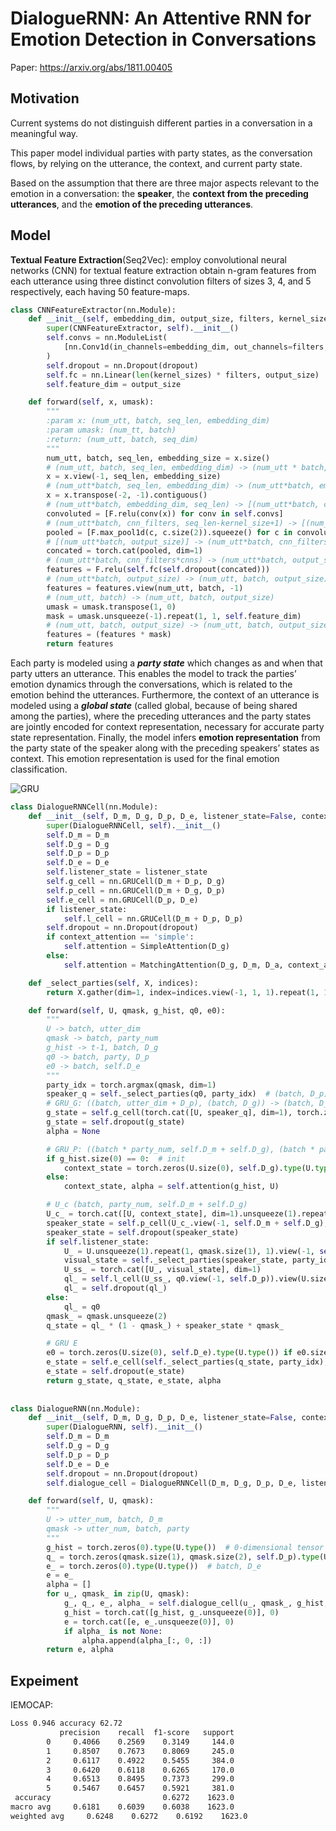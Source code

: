 # DialogueRNN: An Attentive RNN for Emotion Detection in Conversations

Paper: https://arxiv.org/abs/1811.00405



## Motivation

Current systems do not distinguish different parties in a conversation in a meaningful way.

This paper model individual parties with party states, as the conversation flows, by relying on the utterance, the context, and current party state.

Based on the assumption that there are three major aspects relevant to the emotion in a conversation: the **speaker**, the **context from the preceding utterances**, and the **emotion of the preceding utterances**.



## Model

**Textual Feature Extraction**(Seq2Vec): employ convolutional neural networks (CNN) for textual feature extraction obtain n-gram features from each utterance using three distinct convolution filters of sizes 3, 4, and 5 respectively, each having 50 feature-maps.

```python
class CNNFeatureExtractor(nn.Module):
    def __init__(self, embedding_dim, output_size, filters, kernel_sizes, dropout):
        super(CNNFeatureExtractor, self).__init__()
        self.convs = nn.ModuleList(
            [nn.Conv1d(in_channels=embedding_dim, out_channels=filters, kernel_size=K) for K in kernel_sizes]
        )
        self.dropout = nn.Dropout(dropout)
        self.fc = nn.Linear(len(kernel_sizes) * filters, output_size)
        self.feature_dim = output_size

    def forward(self, x, umask):
        """
        :param x: (num_utt, batch, seq_len, embedding_dim)
        :param umask: (num_tt, batch)
        :return: (num_utt, batch, seq_dim)
        """
        num_utt, batch, seq_len, embedding_size = x.size()
        # (num_utt, batch, seq_len, embedding_dim) -> (num_utt * batch, seq_len, embedding_dim)
        x = x.view(-1, seq_len, embedding_size)
        # (num_utt*batch, seq_len, embedding_dim) -> (num_utt*batch, embedding_dim, seq_len)
        x = x.transpose(-2, -1).contiguous()
        # (num_utt*batch, embedding_dim, seq_len) -> [(num_utt*batch, cnn_filters, seq_len-kernel_size+1)]
        convoluted = [F.relu(conv(x)) for conv in self.convs]
        # (num_utt*batch, cnn_filters, seq_len-kernel_size+1) -> [(num_utt*batch, cnn_filters)]
        pooled = [F.max_pool1d(c, c.size(2)).squeeze() for c in convoluted]
        # [(num_utt*batch, output_size)] -> (num_utt*batch, cnn_filters*cnns)
        concated = torch.cat(pooled, dim=1)
        # (num_utt*batch, cnn_filters*cnns) -> (num_utt*batch, output_size)
        features = F.relu(self.fc(self.dropout(concated)))
        # (num_utt*batch, output_size) -> (num_utt, batch, output_size)
        features = features.view(num_utt, batch, -1)
        # (num_utt, batch) -> (num_utt, batch, output_size)
        umask = umask.transpose(1, 0)
        mask = umask.unsqueeze(-1).repeat(1, 1, self.feature_dim)
        # (num_utt, batch, output_size) -> (num_utt, batch, output_size)
        features = (features * mask)
        return features
```



Each party is modeled using a ***party state*** which changes as and when that party utters an utterance. This enables the model to track the parties’ emotion dynamics through the conversations, which is related to the emotion behind the utterances. Furthermore, the context of an utterance is modeled using a ***global state*** (called global, because of being shared among the parties), where the preceding utterances and the party states are jointly encoded for context representation, necessary for accurate party state representation. Finally, the model infers **emotion representation** from the party state of the speaker along with the preceding speakers’ states as context. This emotion representation is used for the final emotion classification.

![GRU](../../../../images/C0053903-9DE1-416B-8351-F1984F656C97.png)

```python
class DialogueRNNCell(nn.Module):
    def __init__(self, D_m, D_g, D_p, D_e, listener_state=False, context_attention='simple', D_a=100, dropout=0.5):
        super(DialogueRNNCell, self).__init__()
        self.D_m = D_m
        self.D_g = D_g
        self.D_p = D_p
        self.D_e = D_e
        self.listener_state = listener_state
        self.g_cell = nn.GRUCell(D_m + D_p, D_g)
        self.p_cell = nn.GRUCell(D_m + D_g, D_p)
        self.e_cell = nn.GRUCell(D_p, D_e)
        if listener_state:
            self.l_cell = nn.GRUCell(D_m + D_p, D_p)
        self.dropout = nn.Dropout(dropout)
        if context_attention == 'simple':
            self.attention = SimpleAttention(D_g)
        else:
            self.attention = MatchingAttention(D_g, D_m, D_a, context_attention)

    def _select_parties(self, X, indices):
        return X.gather(dim=1, index=indices.view(-1, 1, 1).repeat(1, 1, X.size(2))).squeeze(1)

    def forward(self, U, qmask, g_hist, q0, e0):
        """
        U -> batch, utter_dim
        qmask -> batch, party_num
        g_hist -> t-1, batch, D_g
        q0 -> batch, party, D_p
        e0 -> batch, self.D_e
        """
        party_idx = torch.argmax(qmask, dim=1)
        speaker_q = self._select_parties(q0, party_idx)  # (batch, D_p)
        # GRU_G: ((batch, utter_dim + D_p), (batch, D_g)) -> (batch, D_g)
        g_state = self.g_cell(torch.cat([U, speaker_q], dim=1), torch.zeros(U.size(0), self.D_g).type(U.type()) if g_hist.size(0) == 0 else g_hist[-1])
        g_state = self.dropout(g_state)
        alpha = None

        # GRU_P: ((batch * party_num, self.D_m + self.D_g), (batch * party_num, D_p)) -> (batch * party_num, D_p)
        if g_hist.size(0) == 0:  # init
            context_state = torch.zeros(U.size(0), self.D_g).type(U.type())
        else:
            context_state, alpha = self.attention(g_hist, U)

        # U_c (batch, party_num, self.D_m + self.D_g)
        U_c_ = torch.cat([U, context_state], dim=1).unsqueeze(1).repeat(1, qmask.size(1), 1)
        speaker_state = self.p_cell(U_c_.view(-1, self.D_m + self.D_g), q0.view(-1, self.D_p)).view(U.size(0), self.D_p)
        speaker_state = self.dropout(speaker_state)
        if self.listener_state:
            U_ = U.unsqueeze(1).repeat(1, qmask.size(1), 1).view(-1, self.D_m)
            visual_state = self._select_parties(speaker_state, party_idx).unsqueeze(1).repeat(1, qmask.size(1), 1).view(-1, self.D_p)
            U_ss_ = torch.cat([U_, visual_state], dim=1)
            ql_ = self.l_cell(U_ss_, q0.view(-1, self.D_p)).view(U.size(0), -1, self.D_p)
            ql_ = self.dropout(ql_)
        else:
            ql_ = q0
        qmask_ = qmask.unsqueeze(2)
        q_state = ql_ * (1 - qmask_) + speaker_state * qmask_

        # GRU E
        e0 = torch.zeros(U.size(0), self.D_e).type(U.type()) if e0.size(0) == 0 else e0
        e_state = self.e_cell(self._select_parties(q_state, party_idx), e0)
        e_state = self.dropout(e_state)
        return g_state, q_state, e_state, alpha
      
      
class DialogueRNN(nn.Module):
    def __init__(self, D_m, D_g, D_p, D_e, listener_state=False, context_attention='simple', D_a=100, dropout=0.5):
        super(DialogueRNN, self).__init__()
        self.D_m = D_m
        self.D_g = D_g
        self.D_p = D_p
        self.D_e = D_e
        self.dropout = nn.Dropout(dropout)
        self.dialogue_cell = DialogueRNNCell(D_m, D_g, D_p, D_e, listener_state, context_attention, D_a, dropout)

    def forward(self, U, qmask):
        """
        U -> utter_num, batch, D_m
        qmask -> utter_num, batch, party
        """
        g_hist = torch.zeros(0).type(U.type())  # 0-dimensional tensor
        q_ = torch.zeros(qmask.size(1), qmask.size(2), self.D_p).type(U.type())  # batch, party, D_p
        e_ = torch.zeros(0).type(U.type())  # batch, D_e
        e = e_
        alpha = []
        for u_, qmask_ in zip(U, qmask):
            g_, q_, e_, alpha_ = self.dialogue_cell(u_, qmask_, g_hist, q_, e_)
            g_hist = torch.cat([g_hist, g_.unsqueeze(0)], 0)
            e = torch.cat([e, e_.unsqueeze(0)], 0)
            if alpha_ is not None:
                alpha.append(alpha_[:, 0, :])
        return e, alpha
```



## Expeiment 

IEMOCAP:

```bash
Loss 0.946 accuracy 62.72
           precision    recall  f1-score   support
        0     0.4066    0.2569    0.3149     144.0
        1     0.8507    0.7673    0.8069     245.0
        2     0.6117    0.4922    0.5455     384.0
        3     0.6420    0.6118    0.6265     170.0
        4     0.6513    0.8495    0.7373     299.0
        5     0.5467    0.6457    0.5921     381.0
 accuracy                         0.6272    1623.0
macro avg     0.6181    0.6039    0.6038    1623.0
weighted avg     0.6248    0.6272    0.6192    1623.0
```







